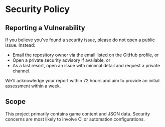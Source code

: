 # Security Policy

## Reporting a Vulnerability
If you believe you've found a security issue, please do not open a public issue. Instead:
- Email the repository owner via the email listed on the GitHub profile, or
- Open a private security advisory if available, or
- As a last resort, open an issue with minimal detail and request a private channel.

We'll acknowledge your report within 72 hours and aim to provide an initial assessment within a week.

## Scope
This project primarily contains game content and JSON data. Security concerns are most likely to involve CI or automation configurations.

